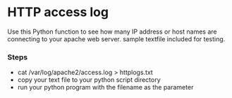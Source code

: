 # HTTP access log 
Use this Python function to see how many IP address or host names are connecting to your apache web server. sample textfile included for testing.
###  Steps
- cat /var/log/apache2/access.log > httplogs.txt
- copy your text file to your python script directory
- run your python program with the filename as the parameter
